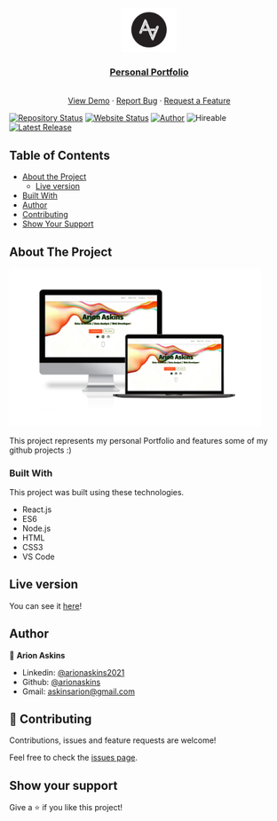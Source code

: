 
<!-- PROJECT LOGO -->
<br />
<p align="center">
  <a href="arionaskins.github.io/">
    <img src="public/favicon.ico" alt="Logo" width="100" height="80"></img>
  </a>
</p>
  <h3 align="center"><a href='arionaskins.github.io'>Personal Portfolio</a></h3>

  <p align="center">
    <br />
    <a href="arionaskins.github.io/">View Demo</a>
    ·
    <a href="https://arionaskins/arionaskins.github.io/issues">Report Bug</a>
    ·
    <a href="https://github.com/arionaskins/arionaskins.github.io/issues">Request a Feature</a>

[![Repository Status](https://img.shields.io/badge/Repository%20Status-Maintained-dark%20green.svg)](https://github.com/arionaskins/arionaskins.github.io)
[![Website Status](https://img.shields.io/badge/Website%20Status-Online-green)](https://arionaskins.github.io)
[![Author](https://img.shields.io/badge/Author-Arion%20M.%20Askins-blue.svg)](https://www.linkedin.com/in/arionaskins2021/)
![Hireable](https://cdn.rawgit.com/hiendv/hireable/master/styles/default/yes.svg)
[![Latest Release](https://img.shields.io/badge/Latest%20Release-26%20May%202021-yellow.svg)](https://github.com/arionaskins/arionaskins.github.io/commit/master)
  
  </p>
</p>

<!-- TABLE OF CONTENTS -->
## Table of Contents

* [About the Project](#about-the-project)
  * [Live version](#version)
* [Built With](#built-with)
* [Author](#author)
* [Contributing](#contribute)
* [Show Your Support](#show-your-support)


<!-- ABOUT THE PROJECT -->
## About The Project
<img src="public/prototype.png" alt="Homepage" width="90%" height="60%">

This project represents my personal Portfolio and features some of my github projects :)

### Built With
This project was built using these technologies.
* React.js
* ES6
* Node.js
* HTML
* CSS3
* VS Code

<!-- LIVE VERSION -->
## <a id='version'>Live version</a>

You can see it [here](arionaskins.github.io/)!

<!-- CONTACT -->
## Author
👤 <b>Arion Askins</b>

- Linkedin: [@arionaskins2021](https://linkedin.com/in/arionaskins2021)
- Github: [@arionaskins](https://github.com/arionaskins)
- Gmail: askinsarion@gmail.com

## :handshake: <a id='contribute'>Contributing</a>
Contributions, issues and feature requests are welcome!

Feel free to check the [issues page](https://github.com/arionaskins/arionaskins.github.io/issues).

## Show your support

Give a :star: if you like this project!

